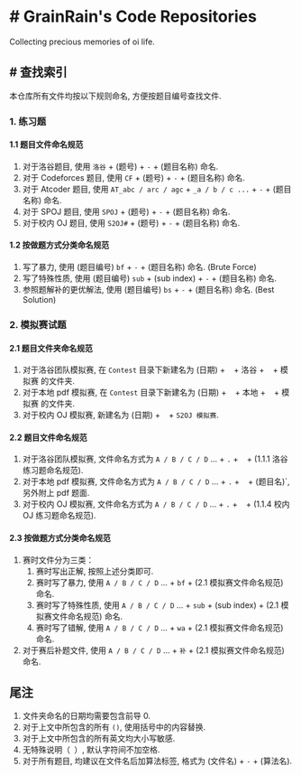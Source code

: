# # GrainRain's Code Repositories

Collecting precious memories of oi life. 

## # 查找索引

本仓库所有文件均按以下规则命名, 方便按题目编号查找文件. 

### 1. 练习题

#### 1.1 题目文件命名规范

1. 对于洛谷题目, 使用 `洛谷` + (题号) + `-` + (题目名称) 命名. 
2. 对于 $\text{Codeforces}$ 题目, 使用 `CF` + (题号) + `-` + (题目名称) 命名. 
3. 对于 $\text{Atcoder}$ 题目, 使用 `AT_abc / arc / agc` + `_a / b / c ...` + `-` + (题目名称) 命名. 
4. 对于 $\text{SPOJ}$ 题目, 使用 `SPOJ` + (题号) + `-` + (题目名称) 命名. 
5. 对于校内 $\text{OJ}$ 题目, 使用 `S2OJ#` + (题号) + `-` + (题目名称) 命名. 

#### 1.2 按做题方式分类命名规范

1. 写了暴力, 使用 (题目编号) `bf` + `-` + (题目名称) 命名. (Brute Force)
2. 写了特殊性质, 使用 (题目编号) `sub` + (sub index) + `-` + (题目名称) 命名. 
3. 参照题解补的更优解法, 使用 (题目编号) `bs` + `-` + (题目名称) 命名. (Best Solution)

### 2. 模拟赛试题

#### 2.1 题目文件夹命名规范

1. 对于洛谷团队模拟赛, 在 `Contest` 目录下新建名为 (日期) + ` ` + 洛谷 + ` ` + 模拟赛 的文件夹. 
2. 对于本地 pdf 模拟赛, 在 `Contest` 目录下新建名为 (日期) + ` ` + 本地 + ` ` + 模拟赛 的文件夹. 
3. 对于校内 $\text{OJ}$ 模拟赛, 新建名为 (日期) + ` ` + `S2OJ 模拟赛`. 

#### 2.2 题目文件命名规范

1. 对于洛谷团队模拟赛, 文件命名方式为 `A / B / C / D` ... + `.` + ` ` + (1.1.1 洛谷练习题命名规范). 
2. 对于本地 pdf 模拟赛, 文件命名方式为 `A / B / C / D` ... + `.` + ` ` + (题目名)`, 另外附上 pdf 题面. 
3. 对于校内 $\text{OJ}$ 模拟赛, 文件命名方式为 `A / B / C / D` ... + `.` + ` ` + (1.1.4 校内 $\text{OJ}$ 练习题命名规范). 

#### 2.3 按做题方式分类命名规范

1. 赛时文件分为三类：
   1. 赛时写出正解, 按照上述分类即可. 
   2. 赛时写了暴力, 使用 `A / B / C / D` ... + `bf` + (2.1 模拟赛文件命名规范) 命名. 
   3. 赛时写了特殊性质, 使用 `A / B / C / D` ... + `sub` + (sub index)  + (2.1 模拟赛文件命名规范) 命名. 
   4. 赛时写了错解, 使用 `A / B / C / D` ... + `wa` + (2.1 模拟赛文件命名规范) 命名. 
2. 对于赛后补题文件, 使用 `A / B / C / D` ... + `补` + (2.1 模拟赛文件命名规范) 命名. 

## 尾注

1. 文件夹命名的日期均需要包含前导 $0$. 
2. 对于上文中所包含的所有 `()`, 使用括号中的内容替换. 
3. 对于上文中所包含的所有英文均大小写敏感. 
4. 无特殊说明（` `）, 默认字符间不加空格. 
5. 对于所有题目, 均建议在文件名后加算法标签, 格式为 (文件名) + `-` + (算法名). 